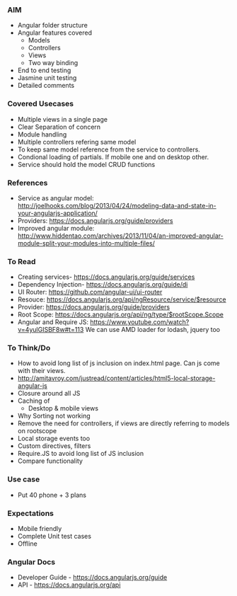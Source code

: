 ### AIM
* Angular folder structure
* Angular features covered
	- Models
	- Controllers
	- Views
	- Two way binding
* End to end testing
* Jasmine unit testing
* Detailed comments

### Covered Usecases
* Multiple views in a single page
* Clear Separation of concern
* Module handling
* Multiple controllers refering same model
* To keep same model reference from the service to controllers.
* Condional loading of partials. If mobile one and on desktop other.
* Service should hold the model CRUD functions

### References
* Service as angular model: http://joelhooks.com/blog/2013/04/24/modeling-data-and-state-in-your-angularjs-application/
* Providers: https://docs.angularjs.org/guide/providers
* Improved angular module: http://www.hiddentao.com/archives/2013/11/04/an-improved-angular-module-split-your-modules-into-multiple-files/

### To Read
* Creating services- https://docs.angularjs.org/guide/services
* Dependency Injection- https://docs.angularjs.org/guide/di
* UI Router: https://github.com/angular-ui/ui-router
* Resouce: https://docs.angularjs.org/api/ngResource/service/$resource
* Provider: https://docs.angularjs.org/guide/providers
* Root Scope: https://docs.angularjs.org/api/ng/type/$rootScope.Scope
* Angular and Require JS: https://www.youtube.com/watch?v=4yulGISBF8w#t=113
	We can use AMD loader for lodash, jquery too

### To Think/Do
* How to avoid long list of js inclusion on index.html page. Can js come with their views.
* http://amitavroy.com/justread/content/articles/html5-local-storage-angular-js
* Closure around all JS
* Caching of 
	- Desktop & mobile views
* Why Sorting not working
* Remove the need for controllers, if views are directly referring to models on rootscope
* Local storage events too
* Custom directives, filters
* Require.JS to avoid long list of JS inclusion
* Compare functionality

### Use case
* Put 40 phone + 3 plans

### Expectations
* Mobile friendly
* Complete Unit test cases
* Offline

### Angular Docs
* Developer Guide - https://docs.angularjs.org/guide
* API - https://docs.angularjs.org/api